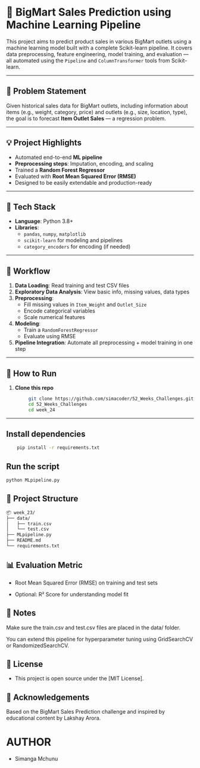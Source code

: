 # 🛒 BigMart Sales Prediction using Machine Learning Pipeline

This project aims to predict product sales in various BigMart outlets using a machine learning model built with a complete Scikit-learn pipeline. It covers data preprocessing, feature engineering, model training, and evaluation — all automated using the `Pipeline` and `ColumnTransformer` tools from Scikit-learn.

---

## 📌 Problem Statement

Given historical sales data for BigMart outlets, including information about items (e.g., weight, category, price) and outlets (e.g., size, location, type), the goal is to forecast **Item Outlet Sales** — a regression problem.

---

## 💡 Project Highlights

- Automated end-to-end **ML pipeline**
- **Preprocessing steps**: Imputation, encoding, and scaling
- Trained a **Random Forest Regressor**
- Evaluated with **Root Mean Squared Error (RMSE)**
- Designed to be easily extendable and production-ready

---

## 🧱 Tech Stack

- **Language**: Python 3.8+
- **Libraries**:  
  - `pandas`, `numpy`, `matplotlib`
  - `scikit-learn` for modeling and pipelines
  - `category_encoders` for encoding (if needed)
  
---

## 🔄 Workflow

1. **Data Loading**: Read training and test CSV files
2. **Exploratory Data Analysis**: View basic info, missing values, data types
3. **Preprocessing**:  
   - Fill missing values in `Item_Weight` and `Outlet_Size`  
   - Encode categorical variables  
   - Scale numerical features
4. **Modeling**:  
   - Train a `RandomForestRegressor`  
   - Evaluate using RMSE
5. **Pipeline Integration**: Automate all preprocessing + model training in one step

---

## 🚀 How to Run

1. **Clone this repo**
   ``` bash
        git clone https://github.com/simacoder/52_Weeks_Challenges.git
        cd 52_Weeks_Challenges
        cd week_24
    ```
---

## **Install dependencies**

```bash
    pip install -r requirements.txt
```
## **Run the script**


```bash
python MLpipeline.py
```

## 📁 **Project Structure**

```bash
📦 week_23/
├── data/
│   ├── train.csv
│   └── test.csv
├── MLpipeline.py
├── README.md
└── requirements.txt
```

## 📊 **Evaluation Metric**

- Root Mean Squared Error (RMSE) on training and test sets

- Optional: R² Score for understanding model fit

## 📌 **Notes**

Make sure the train.csv and test.csv files are placed in the data/ folder.

You can extend this pipeline for hyperparameter tuning using GridSearchCV or RandomizedSearchCV.

## 📜 **License**
- This project is open source under the [MIT License].

## 🙌 **Acknowledgements**

Based on the BigMart Sales Prediction challenge and inspired by educational content by Lakshay Arora.

# AUTHOR
- Simanga Mchunu